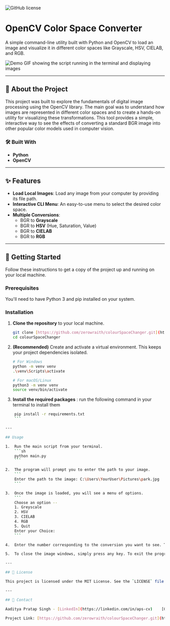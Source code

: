 ![GitHub license](https://img.shields.io/badge/license-MIT-blue.svg)

# OpenCV Color Space Converter

A simple command-line utility built with Python and OpenCV to load an image and visualize it in different color spaces like Grayscale, HSV, CIELAB, and RGB.

![Demo GIF showing the script running in the terminal and displaying images](./project1demo.gif)

---

## 📖 About the Project

This project was built to explore the fundamentals of digital image processing using the OpenCV library. The main goal was to understand how images are represented in different color spaces and to create a hands-on utility for visualizing these transformations. This tool provides a simple, interactive way to see the effects of converting a standard BGR image into other popular color models used in computer vision.

### 🛠️ Built With

* **Python**
* **OpenCV**

---

## ✨ Features

* **Load Local Images**: Load any image from your computer by providing its file path.
* **Interactive CLI Menu**: An easy-to-use menu to select the desired color space.
* **Multiple Conversions**:
    * BGR to **Grayscale**
    * BGR to **HSV** (Hue, Saturation, Value)
    * BGR to **CIELAB**
    * BGR to **RGB**

---

## 🚀 Getting Started

Follow these instructions to get a copy of the project up and running on your local machine.

### Prerequisites

You'll need to have Python 3 and pip installed on your system.

### Installation

1.  **Clone the repository** to your local machine.
    ```sh
    git clone [https://github.com/zerowraith/colourSpaceChanger.git](https://github.com/ZeroWraith/colourSpaceChanger.git)
    cd colourSpaceChanger
    ```

2.  **(Recommended)** Create and activate a virtual environment. This keeps your project dependencies isolated.
    ```sh
    # For Windows
    python -m venv venv
    .\venv\Scripts\activate

    # For macOS/Linux
    python3 -m venv venv
    source venv/bin/activate
    ```

3.  **Install the required packages** : run the following command in your terminal to install them

```sh
    pip install -r requirements.txt
    ```

---

## Usage

1.  Run the main script from your terminal.
    ```sh
    python main.py
    ```

2.  The program will prompt you to enter the path to your image.
    ```
    Enter the path to the image: C:\Users\YourUser\Pictures\park.jpg
    ```

3.  Once the image is loaded, you will see a menu of options.
    ```
    Choose an option --
    1. Greyscale
    2. HSV
    3. CIELAB
    4. RGB
    5. Quit
    Enter your Choice:
    ```

4.  Enter the number corresponding to the conversion you want to see. Two windows will pop up: one with the original image and one with the converted image.

5.  To close the image windows, simply press any key. To exit the program, choose option **5** from the menu.

---

## 📄 License

This project is licensed under the MIT License. See the `LICENSE` file for more details.

---

## 📧 Contact

Aaditya Pratap Singh - [LinkedIn](https://linkedin.com/in/aps-cv)    [GitHub](https://github.com/zerowraith)

Project Link: [https://github.com/zerowraith/colourSpaceChanger.git](https://github.com/zerowraith/colourSpaceChanger.git)
